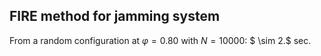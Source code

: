 ## FIRE method for jamming system
From a random configuration at $\varphi=0.80$ with $N=10000$: $ \sim 2.$ sec.
